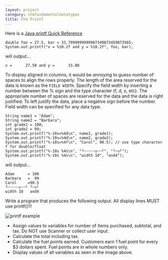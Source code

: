 ```yaml
---
layout: project
category: ch4fundamentaldatatypes
title: Ch4 Printf
---
```


Here is a [Java printf Quick Reference](https://www.cs.colostate.edu/~cs160/.Summer16/resources/Java_printf_method_quick_reference.pdf)

```
double foo = 27.5, bar = 33.7999999999987349873459873565;
System.out.printf("x = %10.2f and y = %10.2f", foo, bar);
```
will output...
```
x =      27.50 and y =      33.80
```
To display aligned in columns, it would be *annoying* to guess number of spaces to align the rows properly. The length of the area reserved for the data is known as the ```FIELD WIDTH```. Specify the field width by inserting a number between the % sign and the type character (f, d, s, etc). The appropriate number of spaces are reserved for the data and the data is right justified. To left justify the data, place a negative sign before the number. Field width can be specified for any data type.
```
String name1 = "Adam";
String name2 = "Barbara";
int grade1 = 100;
int grade2 = 99;
System.out.printf("%-10s=%4d\n", name1, grade1);
System.out.printf("%-10s=%4d\n", name2, grade2);
System.out.printf("%-10s=%4f\n", "Carol", 90.5); // use type character f for double/float
System.out.printf("%-10s %4s\n", "└┄┄┄┄┄┬┄┄┘", "└┄┬┘");
System.out.printf("%-10s %4s\n", "width 10", "and4");
```
will output...
```
Adam      = 100
Barbara   =  99
Carol     =90.5
└┄┄┄┄┄┬┄┄┘ └┄┬┘
width 10   and4
```


Write a program that produces the following output. All display lines MUST use printf()!!!

![printf example](/apcsa\ch4fundamentaldatatypes\printfexample.png)

  - Assign values to variables for number of items purchased, subtotal, and tax. Do NOT use Scanner or collect user input.
  - Calculate the total including tax.
  - Calculate the fuel points earned. Customers earn 1 fuel point for every $3 dollars spent. Fuel points are in whole numbers only.
  - Display values of all variables as seen in the image above.
